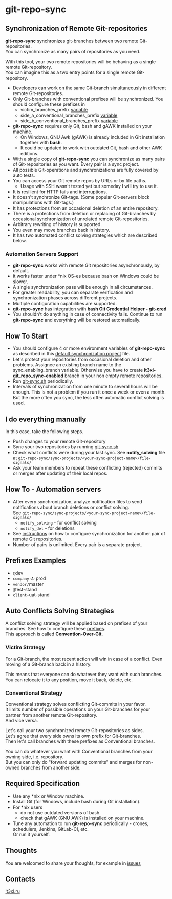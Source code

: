 # git-repo-sync

## Synchronization of Remote Git-repositories

**git-repo-sync** synchronizes git-branches between two remote Git-repositories.  
You can synchronize as many pairs of repositories as you need.

With this tool, your two remote repositories will be behaving as a single remote Git-repository.  
You can imagine this as a two entry points for a single remote Git-repository.

* Developers can work on the same Git-branch simultaneously in different remote Git-repositories.
* Only Git-branches with conventional prefixes will be synchronized. You should configure these prefixes in
  * victim_branches_prefix [variable](https://github.com/it3xl/git-repo-sync/blob/master/repo_settings/default_sync_project.sh)
  * side_a_conventional_branches_prefix [variable](https://github.com/it3xl/git-repo-sync/blob/master/repo_settings/default_sync_project.sh)
  * side_b_conventional_branches_prefix [variable](https://github.com/it3xl/git-repo-sync/blob/master/repo_settings/default_sync_project.sh)
* **git-repo-sync** requires only Git, bash and gAWK installed on your machine.
  * On Windows, GNU Awk (gAWK) is already included in Git installation together with **bash**.
  * It could be updated to work with outdated Git, bash and other AWK editions.
* With a single copy of **git-repo-sync** you can synchronize as many pairs of Git-repositories as you want. Every pair is a sync project.
* All possible Git-operations and synchronizations are fully covered by auto tests.
* You can access your Git remote repos by URLs or by file paths.
  * Usage with SSH wasn't tested yet but someday I will try to use it.
* It is resilient for HTTP fails and interruptions.
* It doesn't synchronize Git-tags. (Some popular Git-servers block manipulations with Git-tags.)
* It has protections from an occasional deletion of an entire repository.
* There is a protections from deletion or replacing of Git-branches by occasional synchronization of unrelated remote Git-repositories.
* Arbitrary rewriting of history is supported.
* You even may move branches back in history.
* It has two automated conflict solving strategies which are described below.

### Automation Servers Support
* **git-repo-sync** works with remote Git repositories asynchronously, by default.
* it works faster under \*nix OS-es because bash on Windows could be slower.
* A single synchronization pass will be enough in all circumstances.
* For greater readability, you can separate verification and synchronization phases across different projects.
* Multiple configuration capabilities are supported.
* **git-repo-sync** has integration with **bash Git Credential Helper - [git-cred](https://github.com/it3xl/bash-git-credential-helper)**
* You shouldn't do anything in case of connectivity fails. Continue to run **git-repo-sync** and everything will be restored automatically.

## How To Start

* You should configure 4 or more environment variables of **git-repo-sync** as described in this [default synchronization project](https://github.com/it3xl/git-repo-sync/blob/master/repo_settings/default_sync_project.sh) file.
* Let's protect your repositories from occasional deletion and other problems. Assignee an existing branch name to the sync_enabling_branch variable. Otherwise you have to create **it3xl-git_repo_sync-enabled** branch in your non empty remote repositories.
* Run [git-sync.sh](https://github.com/it3xl/git-repo-sync/blob/master/git-sync.sh) periodically.
* Intervals of synchronization from one minute to several hours will be enough. This is not a problem if you run it once a week or even a month.  
But the more often you sync, the less often automatic conflict solving is used.

## I do everything manually

In this case, take the following steps.

* Push changes to your remote Git-repository
* Sync your two repositories by running [git-sync.sh](https://github.com/it3xl/git-repo-sync/blob/master/git-sync.sh)
* Check what conflicts were during your last sync. See **notify_solving** file at 
`git-repo-sync/sync-projects/<your-sync-project-name>/file-signals/`
* Ask your team members to repeat these conflicting (rejected) commits or merges after updating of their local repos.

## How To - Automation servers
* After every synchronization, analyze notification files to send notifications about branch deletions or conflict solving.  
See `git-repo-sync/sync-projects/<your-sync-project-name>/file-signals/`
  * `notify_solving` - for conflict solving
  * `notify_del` - for deletions
* See [instructions](https://github.com/it3xl/git-repo-sync/blob/master/repo_settings/default_sync_project.sh) on how to configure synchronization for another pair of remote Git repositories.
* Number of pairs is unlimited. Every pair is a separate project.

## Prefixes Examples

* `@`dev
* `company-A-`prod
* `vendor/`master
* `@`test-stand
* `client-`uat-stand

## Auto Conflicts Solving Strategies

A conflict solving strategy will be applied based on prefixes of your branches. See how to configure these [prefixes](https://github.com/it3xl/git-repo-sync/blob/master/repo_settings/default_sync_project.sh).  
This approach is called **Convention-Over-Git**.

### Victim Strategy

For a Git-branch, the most recent action will win in case of a conflict. Even moving of a Git-branch back in a history.  

This means that everyone can do whatever they want with such branches.  
You can relocate it to any position, move it back, delete, etc.

### Conventional Strategy

Conventional strategy solves conflicting Git-commits in your favor.  
It limits number of possible operations on your Git-branches for your partner from another remote Git-repository.  
And vice versa.

Let's call your two synchronized remote Git-repositories as sides.  
Let's agree that every side owns its own prefix for Git-branches.  
Then let's call branches with these prefixes as Conventional branches.  

You can do whatever you want with Conventional branches from your owning side, i.e. repository.  
But you can only do "forward updating commits" and merges for non-owned branches from another side.

## Required Specification

* Use any \*nix or Window machine.
* Install Git (for Windows, include bash during Git installation).
* For \*nix users
  * do not use outdated versions of bash.
  * check that gAWK (GNU AWK) is installed on your machine.
* Tune any automation to run **git-repo-sync** periodically - crones, schedulers, Jenkins, GitLab-CI, etc.  
Or run it yourself.

## Thoughts

You are welcomed to share your thoughts, for example in [issues](https://github.com/it3xl/git-repo-sync/issues)

## Contacts

[it3xl.ru](http://it3xl.ru)
